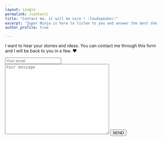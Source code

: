 ```yaml
---
layout: single
permalink: /contact/
title: "Contact me, it will be nice ! :loudspeaker:"
excerpt: "Zuper Ninja is here to listen to you and answer the best she can."
author_profile: true

---
```




I want to hear your stories and ideas. You can contact me through this form and I will be back to you in a few. :heart:

<form method="POST" action="https://formspree.io/annecamille.gilbert@gmail.com" style="background: transparent; border:none;">
  <input name="_subject" value="Formulaire de contact ZuperNinja" type="hidden">
  <input name="email" placeholder="Your email" class="notice--success" type="email">
<textarea name="message" placeholder="Your message" class="notice--info" rows="15" cols="40"></textarea>
  <button type="submit" class="btn btn--warning">SEND</button>
</form>


